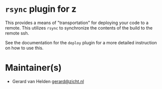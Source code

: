 # `rsync` plugin for z

This provides a means of "transportation" for deploying your code to a remote. This utilizes `rsync` to synchronize the contents of the build to the remote ssh.

See the documentation for the `deploy` plugin for a more detailed instruction on how to use this.

# Maintainer(s)
* Gerard van Helden <gerard@zicht.nl>
